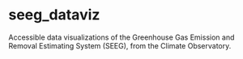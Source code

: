 # seeg_dataviz
Accessible data visualizations of the Greenhouse Gas Emission and Removal Estimating System (SEEG), from the Climate Observatory.
